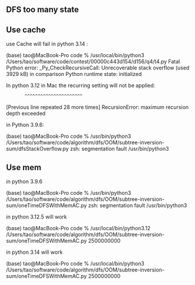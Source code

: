 ## DFS too many state

## Use cache 

use Cache will fail in python 3.14 : 

(base) tao@MacBook-Pro code % /usr/local/bin/python3 /Users/tao/software/code/contest/00000c443d154/d156/q4/t4.py
Fatal Python error: _Py_CheckRecursiveCall: Unrecoverable stack overflow (used 3929 kB) in comparison
Python runtime state: initialized

In python 3.12 in Mac the recurring setting will not be  applied:

           ^^^^^^^^^^^^^^^^^^^^^^
  [Previous line repeated 28 more times]
RecursionError: maximum recursion depth exceeded


in Python 3.9.6:

(base) tao@MacBook-Pro code % /usr/bin/python3 /Users/tao/software/code/algorithm/dfs/OOM/subtree-inversion-sum/dfsStackOverflow.py
zsh: segmentation fault  /usr/bin/python3 

## Use mem

in python 3.9.6

(base) tao@MacBook-Pro code % /usr/bin/python3 /Users/tao/software/code/algorithm/dfs/OOM/subtree-inversion-sum/oneTimeDFSWithMemAC.py
zsh: segmentation fault  /usr/bin/python3 

in python 3.12.5 will work

(base) tao@MacBook-Pro code % /usr/local/bin/python3.12 /Users/tao/software/code/algorithm/dfs/OOM/subtree-inversion-sum/oneTimeDFSWithMemAC.py
2500000000

in python 3.14 will work

(base) tao@MacBook-Pro code % /usr/local/bin/python3 /Users/tao/software/code/algorithm/dfs/OOM/subtree-inversion-sum/oneTimeDFSWithMemAC.py
2500000000